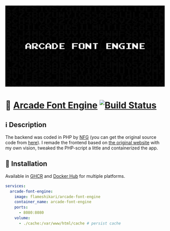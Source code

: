 ![Arcade Font Engine](./.github/assets/opengraph.png)

# 👾 [Arcade Font Engine](https://github.com/flameshikari/arcade-font-engine) [![Build Status](https://img.shields.io/github/actions/workflow/status/flameshikari/arcade-font-engine/build.yml)](https://github.com/flameshikari/arcade-font-engine/actions)

## ℹ️ Description

The backend was coded in PHP by <a href="https://nfgworld.com/">NFG</a> (you can get the original source code from <a href="https://nfggames.com/system/arcade/builder.php">here</a>). I remade the frontend based on <a href="https://nfggames.com/games/fontmaker/">the original website</a> with my own vision, tweaked the PHP-script a little and containerized the app.


## 🐳 Installation

Available in <a href="https://github.com/flameshikari/arcade-font-engine/pkgs/container/arcade-font-engine">GHCR</a> and <a href="https://hub.docker.com/r/flameshikari/arcade-font-engine">Docker Hub</a> for multiple platforms.

```yaml
services:
  arcade-font-engine:
    image: flameshikari/arcade-font-engine
    container_name: arcade-font-engine
    ports:
      - 8080:8080
    volume:
      - ./cache:/var/www/html/cache # persist cache
```
